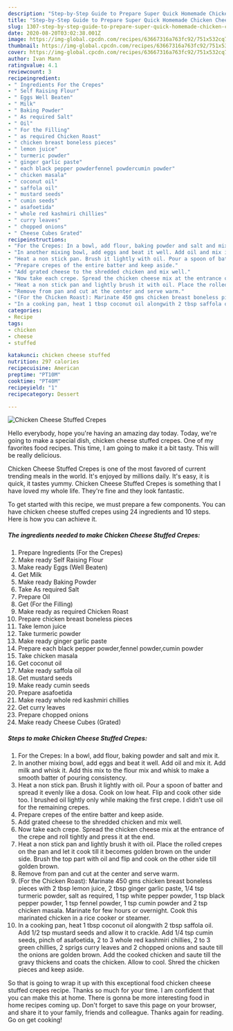 ```yaml
---
description: "Step-by-Step Guide to Prepare Super Quick Homemade Chicken Cheese Stuffed Crepes"
title: "Step-by-Step Guide to Prepare Super Quick Homemade Chicken Cheese Stuffed Crepes"
slug: 1307-step-by-step-guide-to-prepare-super-quick-homemade-chicken-cheese-stuffed-crepes
date: 2020-08-20T03:02:38.001Z
image: https://img-global.cpcdn.com/recipes/63667316a763fc92/751x532cq70/chicken-cheese-stuffed-crepes-recipe-main-photo.jpg
thumbnail: https://img-global.cpcdn.com/recipes/63667316a763fc92/751x532cq70/chicken-cheese-stuffed-crepes-recipe-main-photo.jpg
cover: https://img-global.cpcdn.com/recipes/63667316a763fc92/751x532cq70/chicken-cheese-stuffed-crepes-recipe-main-photo.jpg
author: Ivan Mann
ratingvalue: 4.1
reviewcount: 3
recipeingredient:
- " Ingredients For the Crepes"
- " Self Raising Flour"
- " Eggs Well Beaten"
- " Milk"
- " Baking Powder"
- " As required Salt"
- " Oil"
- " For the Filling"
- " as required Chicken Roast"
- " chicken breast boneless pieces"
- " lemon juice"
- " turmeric powder"
- " ginger garlic paste"
- " each black pepper powderfennel powdercumin powder"
- " chicken masala"
- " coconut oil"
- " saffola oil"
- " mustard seeds"
- " cumin seeds"
- " asafoetida"
- " whole red kashmiri chillies"
- " curry leaves"
- " chopped onions"
- " Cheese Cubes Grated"
recipeinstructions:
- "For the Crepes: In a bowl, add flour, baking powder and salt and mix it."
- "In another mixing bowl, add eggs and beat it well. Add oil and mix it. Add milk and whisk it. Add this mix to the flour mix and whisk to make a smooth batter of pouring consistency."
- "Heat a non stick pan. Brush it lightly with oil. Pour a spoon of batter and spread it evenly like a dosa. Cook on low heat. Flip and cook other side too. I brushed oil lightly only while making the first crepe. I didn&#39;t use oil for the remaining crepes."
- "Prepare crepes of the entire batter and keep aside."
- "Add grated cheese to the shredded chicken and mix well."
- "Now take each crepe. Spread the chicken cheese mix at the entrance of the crepe and roll tightly and press it at the end."
- "Heat a non stick pan and lightly brush it with oil. Place the rolled crepes on the pan and let it cook till it becomes golden brown on the under side. Brush the top part with oil and flip and cook on the other side till golden brown."
- "Remove from pan and cut at the center and serve warm."
- "(For the Chicken Roast): Marinate 450 gms chicken breast boneless pieces with 2 tbsp lemon juice, 2 tbsp ginger garlic paste, 1/4 tsp turmeric powder, salt as required, 1 tsp white pepper powder, 1 tsp black pepper powder, 1 tsp fennel powder, 1 tsp cumin powder and 2 tsp chicken masala. Marinate for few hours or overnight. Cook this marinated chicken in a rice cooker or steamer."
- "In a cooking pan, heat 1 tbsp coconut oil alongwith 2 tbsp saffola oil. Add 1/2 tsp mustard seeds and allow it to crackle. Add 1/4 tsp cumin seeds, pinch of asafoetida, 2 to 3 whole red kashmiri chillies, 2 to 3 green chillies, 2 sprigs curry leaves and 2 chopped onions and saute till the onions are golden brown. Add the cooked chicken and saute till the gravy thickens and coats the chicken. Allow to cool. Shred the chicken pieces and keep aside."
categories:
- Recipe
tags:
- chicken
- cheese
- stuffed

katakunci: chicken cheese stuffed 
nutrition: 297 calories
recipecuisine: American
preptime: "PT10M"
cooktime: "PT40M"
recipeyield: "1"
recipecategory: Dessert

---
```



![Chicken Cheese Stuffed Crepes](https://img-global.cpcdn.com/recipes/63667316a763fc92/751x532cq70/chicken-cheese-stuffed-crepes-recipe-main-photo.jpg)

Hello everybody, hope you're having an amazing day today. Today, we're going to make a special dish, chicken cheese stuffed crepes. One of my favorites food recipes. This time, I am going to make it a bit tasty. This will be really delicious.



Chicken Cheese Stuffed Crepes is one of the most favored of current trending meals in the world. It's enjoyed by millions daily. It's easy, it is quick, it tastes yummy. Chicken Cheese Stuffed Crepes is something that I have loved my whole life. They're fine and they look fantastic.


To get started with this recipe, we must prepare a few components. You can have chicken cheese stuffed crepes using 24 ingredients and 10 steps. Here is how you can achieve it.

<!--inarticleads1-->

##### The ingredients needed to make Chicken Cheese Stuffed Crepes:

1. Prepare  Ingredients (For the Crepes)
1. Make ready  Self Raising Flour
1. Make ready  Eggs (Well Beaten)
1. Get  Milk
1. Make ready  Baking Powder
1. Take  As required Salt
1. Prepare  Oil
1. Get  (For the Filling)
1. Make ready  as required Chicken Roast
1. Prepare  chicken breast boneless pieces
1. Take  lemon juice
1. Take  turmeric powder
1. Make ready  ginger garlic paste
1. Prepare  each black pepper powder,fennel powder,cumin powder
1. Take  chicken masala
1. Get  coconut oil
1. Make ready  saffola oil
1. Get  mustard seeds
1. Make ready  cumin seeds
1. Prepare  asafoetida
1. Make ready  whole red kashmiri chillies
1. Get  curry leaves
1. Prepare  chopped onions
1. Make ready  Cheese Cubes (Grated)




<!--inarticleads2-->

##### Steps to make Chicken Cheese Stuffed Crepes:

1. For the Crepes: In a bowl, add flour, baking powder and salt and mix it.
1. In another mixing bowl, add eggs and beat it well. Add oil and mix it. Add milk and whisk it. Add this mix to the flour mix and whisk to make a smooth batter of pouring consistency.
1. Heat a non stick pan. Brush it lightly with oil. Pour a spoon of batter and spread it evenly like a dosa. Cook on low heat. Flip and cook other side too. I brushed oil lightly only while making the first crepe. I didn&#39;t use oil for the remaining crepes.
1. Prepare crepes of the entire batter and keep aside.
1. Add grated cheese to the shredded chicken and mix well.
1. Now take each crepe. Spread the chicken cheese mix at the entrance of the crepe and roll tightly and press it at the end.
1. Heat a non stick pan and lightly brush it with oil. Place the rolled crepes on the pan and let it cook till it becomes golden brown on the under side. Brush the top part with oil and flip and cook on the other side till golden brown.
1. Remove from pan and cut at the center and serve warm.
1. (For the Chicken Roast): Marinate 450 gms chicken breast boneless pieces with 2 tbsp lemon juice, 2 tbsp ginger garlic paste, 1/4 tsp turmeric powder, salt as required, 1 tsp white pepper powder, 1 tsp black pepper powder, 1 tsp fennel powder, 1 tsp cumin powder and 2 tsp chicken masala. Marinate for few hours or overnight. Cook this marinated chicken in a rice cooker or steamer.
1. In a cooking pan, heat 1 tbsp coconut oil alongwith 2 tbsp saffola oil. Add 1/2 tsp mustard seeds and allow it to crackle. Add 1/4 tsp cumin seeds, pinch of asafoetida, 2 to 3 whole red kashmiri chillies, 2 to 3 green chillies, 2 sprigs curry leaves and 2 chopped onions and saute till the onions are golden brown. Add the cooked chicken and saute till the gravy thickens and coats the chicken. Allow to cool. Shred the chicken pieces and keep aside.




So that is going to wrap it up with this exceptional food chicken cheese stuffed crepes recipe. Thanks so much for your time. I am confident that you can make this at home. There is gonna be more interesting food in home recipes coming up. Don't forget to save this page on your browser, and share it to your family, friends and colleague. Thanks again for reading. Go on get cooking!
